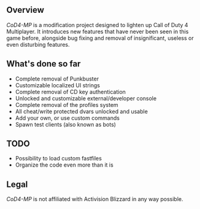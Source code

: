 Overview
--
_CoD4-MP_ is a modification project designed to lighten up Call of Duty 4 Multiplayer. It introduces new features that have never been seen in this game before, alongside bug fixing and removal of insignificant, useless or even disturbing features.

What's done so far
--
* Complete removal of Punkbuster
* Customizable localized UI strings
* Complete removal of CD key authentication
* Unlocked and customizable external/developer console
* Complete removal of the profiles system
* All cheat/write protected dvars unlocked and usable
* Add your own, or use custom commands
* Spawn test clients (also known as bots)

TODO
--
* Possibility to load custom fastfiles
* Organize the code even more than it is

Legal
--
_CoD4-MP_ is not affiliated with Activision Blizzard in any way possible.
